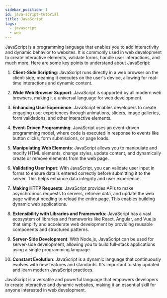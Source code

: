 ```yaml
---
sidebar_position: 1
id: java-script-tutorial
title: JavaScript
tags:
  - javascript
  - web
---
```


JavaScript is a programming language that enables you to add interactivity and dynamic behavior to websites. It is commonly used in web development to create interactive elements, validate forms, handle user interactions, and much more. Here are some key points to understand about JavaScript:

1. **Client-Side Scripting**: JavaScript runs directly in a web browser on the client-side, meaning it executes on the user's device, allowing for real-time interactions and dynamic content.

2. **Wide Web Browser Support**: JavaScript is supported by all modern web browsers, making it a universal language for web development.

3. **Enhancing User Experience**: JavaScript enables developers to create engaging user experiences through animations, sliders, image galleries, form validations, and other interactive elements.

4. **Event-Driven Programming**: JavaScript uses an event-driven programming model, where code is executed in response to events like button clicks, form submissions, or page loads.

5. **Manipulating Web Elements**: JavaScript allows you to manipulate and modify HTML elements, change styles, update content, and dynamically create or remove elements from the web page.

6. **Validating User Input**: With JavaScript, you can validate user input in forms to ensure data is entered correctly before submitting it to the server. This helps enhance data integrity and user experience.

7. **Making HTTP Requests**: JavaScript provides APIs to make asynchronous requests to servers, retrieve data, and update the web page without needing to reload the entire page. This enables building dynamic web applications.

8. **Extensibility with Libraries and Frameworks**: JavaScript has a vast ecosystem of libraries and frameworks like React, Angular, and Vue.js that simplify and accelerate web development by providing reusable components and structured patterns.

9. **Server-Side Development**: With Node.js, JavaScript can be used for server-side development, allowing you to build full-stack applications using a single programming language.

10. **Constant Evolution**: JavaScript is a dynamic language that continuously evolves with new features and standards. It's important to stay updated and learn modern JavaScript practices.

JavaScript is a versatile and powerful language that empowers developers to create interactive and dynamic websites, making it an essential skill for anyone interested in web development.
